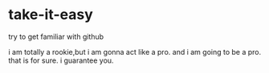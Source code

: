 # take-it-easy
try to get familiar with github

i am totally a rookie,but i am gonna act like a pro.
and i am going to be a pro.
that is for sure.
i guarantee you.
